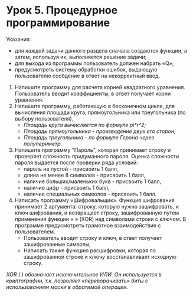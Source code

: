 # Урок 5. Процедурное программирование
Указания:
* для каждой задачи данного раздела сначала создаются функции, а затем, используя их, выполняется решение задачи;
* для выхода из программы пользователь должен набрать «Q»;
* предусмотреть систему обработки ошибок, выдающую пользователю сообдение в ответ на некорректный ввод. 

1. Напишите программу для расчета корней квадратного уравнения. Пользователь вводит коэффициенты, в ответ получает корни уравнения.
2. Напишите программу, работающую в бесконечном цикле, для вычисления площади круга, прямоугольника или треугольника (по выбору пользователя).
	* _Площадь круга вычисляется по формуле pi*r^2;_
	* _Площадь прямоугольника - произведение двух его сторон;_
	* _Площадь треугольника - по формуле Герона через полупериметр._
3. Напишите программу "Пароль", которая принимает строку и проверяет сложность придуманного пароля. Оценка сложности пароля выдается после проверки ряда условий:
	* пароль не пустой - присвоить 1 балл,
	* длина не менее 8 символов - присвоить 1 балл,
	* наличие больших/маленьких букв - присвоить 1 балл,
	* наличие цифр - присвоить 1 балл,
	* наличие специальных символов - присвоить 1 балл.
4. Написать программу «Шифровальщик». Функция шифрования принимает 2 аргумента: строку, которую нужно зашифровать, и ключ шифрования, и возвращает строку, зашифрованную путем применения функции « » (XOR) над символами строки с ключом. В программе предусмотреть грамотное взаимодействие с пользователем.
	* Пользователь вводит строку и ключ, в ответ получает зашифрованные символы;
	* Написать также функцию расшифровки, которая по зашифрованной строке и ключу восстанавливает исходную строку.

_XOR ( ) обозначает исключительное ИЛИ. Он используется в криптографии, т.к. позволяет «переворачивать» биты с использованием маски в обратимой операции._
